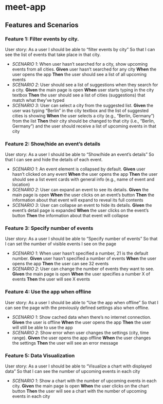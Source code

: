 # meet-app

## Features and Scenarios

### Feature 1: Filter events by city.

User story: As a user I should be able to “filter events by city” So that I can see the list of events that take place in that city.

- _SCENARIO 1_: When user hasn’t searched for a city, show upcoming events from all cities.
  **Given** user hasn’t searched for any city
  **When** the user opens the app
  **Then** the user should see a list of all upcoming events
- _SCENARIO 2_: User should see a list of suggestions when they search for a city.
  **Given** the main page is open
  **When** user starts typing in the city textbox
  **Then** the user should see a list of cities (suggestions) that match what they’ve typed
- _SCENARIO 3_: User can select a city from the suggested list.
  **Given** the user was typing “Berlin” in the city textbox and the list of suggested cities is showing
  **When** the user selects a city (e.g., “Berlin, Germany”) from the list
  **Then** their city should be changed to that city (i.e., “Berlin, Germany”) and the user should receive a list of upcoming events in that city

### Feature 2: Show/hide an event’s details

User story: As a user I should be able to “Show/hide an event’s details” So that I can see and hide the details of each event.

- _SCENARIO 1_: An event element is collapsed by default.
  **Given** user hasn’t clicked on any event
  **When** the user opens the app
  **Then** the user should see a list event cards with general info (e.g., name of event and location)
- _SCENARIO 2_: User can expand an event to see its details.
  **Given** the main page is open
  **When** the user clicks on an event’s button
  **Then** the information about that event will expand to reveal its full contents
- _SCENARIO 3_: User can collapse an event to hide its details.
  **Given** the event’s detail page is expanded
  **When** the user clicks on the event’s button
  **Then** the information about that event will collapse

### Feature 3: Specify number of events

User story: As a user I should be able to “Specify number of events” So that I can set the number of visible events I see on the page

- _SCENARIO 1_: When user hasn’t specified a number, 21 is the default number.
  **Given** user hasn’t specified a number of events
  **When** the user opens the app
  **Then** the user can see 32 events
- _SCENARIO 2_: User can change the number of events they want to see.
  **Given** the main page is open
  **When** the user specifies a number X of events
  **Then** the user will see X events

### Feature 4: Use the app when offline

User story: As a user I should be able to “Use the app when offline” So that I can see the page with the previously defined settings also when offline.

- _SCENARIO 1_: Show cached data when there’s no internet connection.
  **Given** the user is offline
  **When** the user opens the app
  **Then** the user will still be able to use the app
- _SCENARIO 2_: Show error when user changes the settings (city, time range).
  **Given** the user opens the app offline
  **When** the user changes the settings
  **Then** the user will see an error message

### Feature 5: Data Visualization

User story: As a user I should be able to “Visualize a chart with displayed data” So that I can see the number of upcoming events in each city

- _SCENARIO 1_: Show a chart with the number of upcoming events in each city.
  **Given** the main page is open
  **When** the user clicks on the chart button
  **Then** the user will see a chart with the number of upcoming events in each city
